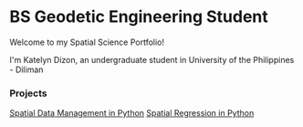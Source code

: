 # BS Geodetic Engineering Student
Welcome to my Spatial Science Portfolio!

I'm Katelyn Dizon, an undergraduate student in University of the Philippines - Diliman

### Projects
[Spatial Data Management in Python](https://raw.githubusercontent.com/uminuki/uminuki/refs/heads/main/Spatial%20Data%20Management.py)
[Spatial Regression in Python](https://raw.githubusercontent.com/uminuki/uminuki/refs/heads/main/Spatial%20Regression.py)
